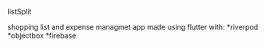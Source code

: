 listSplit

shopping list and expense managmet app made using flutter with:
*riverpod
*objectbox
*firebase